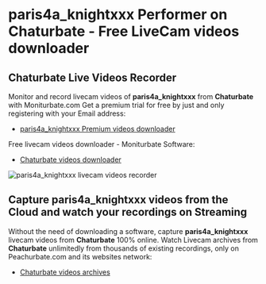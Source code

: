# paris4a_knightxxx Performer on Chaturbate - Free LiveCam videos downloader

## Chaturbate Live Videos Recorder

Monitor and record livecam videos of **paris4a_knightxxx** from **Chaturbate** with Moniturbate.com
Get a premium trial for free by just and only registering with your Email address:
* [paris4a_knightxxx Premium videos downloader](https://moniturbate.com/request-demo-licence-key.html)

Free livecam videos downloader - Moniturbate Software:
* [Chaturbate videos downloader](https://moniturbate.com/moniturbate-download-software.html)

![paris4a_knightxxx livecam videos recorder](https://peachurnet.com/templates/moniturbate-software.png)


## Capture paris4a_knightxxx videos from the Cloud and watch your recordings on Streaming

Without the need of downloading a software, capture **paris4a_knightxxx** livecam videos from **Chaturbate** 100% online.
Watch Livecam archives from **Chaturbate** unlimitedly from thousands of existing recordings, only on Peachurbate.com and its websites network:
* [Chaturbate videos archives](https://peachurnet.com/)